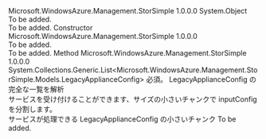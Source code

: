 <Type Name="ConfigSplitHelper" FullName="Microsoft.WindowsAzure.Management.StorSimple.ConfigSplitHelper">
  <TypeSignature Language="C#" Value="public class ConfigSplitHelper" />
  <TypeSignature Language="ILAsm" Value=".class public auto ansi beforefieldinit ConfigSplitHelper extends System.Object" />
  <TypeSignature Language="DocId" Value="T:Microsoft.WindowsAzure.Management.StorSimple.ConfigSplitHelper" />
  <TypeSignature Language="VB.NET" Value="Public Class ConfigSplitHelper" />
  <TypeSignature Language="F#" Value="type ConfigSplitHelper = class" />
  <AssemblyInfo>
    <AssemblyName>Microsoft.WindowsAzure.Management.StorSimple</AssemblyName>
    <AssemblyVersion>1.0.0.0</AssemblyVersion>
  </AssemblyInfo>
  <Base>
    <BaseTypeName>System.Object</BaseTypeName>
  </Base>
  <Interfaces />
  <Docs>
    <summary>To be added.</summary>
    <remarks>To be added.</remarks>
  </Docs>
  <Members>
    <Member MemberName=".ctor">
      <MemberSignature Language="C#" Value="public ConfigSplitHelper ();" />
      <MemberSignature Language="ILAsm" Value=".method public hidebysig specialname rtspecialname instance void .ctor() cil managed" />
      <MemberSignature Language="DocId" Value="M:Microsoft.WindowsAzure.Management.StorSimple.ConfigSplitHelper.#ctor" />
      <MemberSignature Language="VB.NET" Value="Public Sub New ()" />
      <MemberType>Constructor</MemberType>
      <AssemblyInfo>
        <AssemblyName>Microsoft.WindowsAzure.Management.StorSimple</AssemblyName>
        <AssemblyVersion>1.0.0.0</AssemblyVersion>
      </AssemblyInfo>
      <Parameters />
      <Docs>
        <summary>To be added.</summary>
        <remarks>To be added.</remarks>
      </Docs>
    </Member>
    <Member MemberName="Split">
      <MemberSignature Language="C#" Value="public static System.Collections.Generic.List&lt;Microsoft.WindowsAzure.Management.StorSimple.Models.LegacyApplianceConfig&gt; Split (Microsoft.WindowsAzure.Management.StorSimple.Models.LegacyApplianceConfig inputConfig);" />
      <MemberSignature Language="ILAsm" Value=".method public static hidebysig class System.Collections.Generic.List`1&lt;class Microsoft.WindowsAzure.Management.StorSimple.Models.LegacyApplianceConfig&gt; Split(class Microsoft.WindowsAzure.Management.StorSimple.Models.LegacyApplianceConfig inputConfig) cil managed" />
      <MemberSignature Language="DocId" Value="M:Microsoft.WindowsAzure.Management.StorSimple.ConfigSplitHelper.Split(Microsoft.WindowsAzure.Management.StorSimple.Models.LegacyApplianceConfig)" />
      <MemberSignature Language="VB.NET" Value="Public Shared Function Split (inputConfig As LegacyApplianceConfig) As List(Of LegacyApplianceConfig)" />
      <MemberSignature Language="F#" Value="static member Split : Microsoft.WindowsAzure.Management.StorSimple.Models.LegacyApplianceConfig -&gt; System.Collections.Generic.List&lt;Microsoft.WindowsAzure.Management.StorSimple.Models.LegacyApplianceConfig&gt;" Usage="Microsoft.WindowsAzure.Management.StorSimple.ConfigSplitHelper.Split inputConfig" />
      <MemberType>Method</MemberType>
      <AssemblyInfo>
        <AssemblyName>Microsoft.WindowsAzure.Management.StorSimple</AssemblyName>
        <AssemblyVersion>1.0.0.0</AssemblyVersion>
      </AssemblyInfo>
      <ReturnValue>
        <ReturnType>System.Collections.Generic.List&lt;Microsoft.WindowsAzure.Management.StorSimple.Models.LegacyApplianceConfig&gt;</ReturnType>
      </ReturnValue>
      <Parameters>
        <Parameter Name="inputConfig" Type="Microsoft.WindowsAzure.Management.StorSimple.Models.LegacyApplianceConfig" />
      </Parameters>
      <Docs>
        <param name="inputConfig">
            必須。 LegacyApplianceConfig の完全な一覧を解析
            </param>
        <summary>
            サービスを受け付けることができます、サイズの小さいチャンクで inputConfig を分割します。
            </summary>
        <returns>
            サービスが処理できる LegacyApplianceConfig の小さいチャンク
            </returns>
        <remarks>To be added.</remarks>
      </Docs>
    </Member>
  </Members>
</Type>